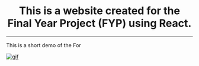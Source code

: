 
<h1 align="center">This is a website created for the Final Year Project (FYP) using React.</h1>

<hr>
<p>This is a short demo of the For</p>
<a href="https://im3.ezgif.com/tmp/ezgif-3-a0d785459825.gif"><img src="https://im3.ezgif.com/tmp/ezgif-3-a0d785459825.gif" title="gif"/></a>
